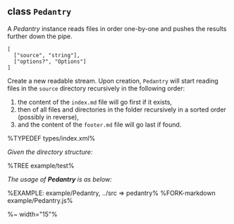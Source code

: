 ## class `Pedantry`

A _Pedantry_ instance reads files in order one-by-one and pushes the results further down the pipe.

```### constructor => Pedantry
[
  ["source", "string"],
  ["options?", "Options"]
]
```

<!-- Instances of the `Pedantry` class will start reading the directory and push data immediately. The data is a merged buffer of contents of all files. -->

Create a new readable stream. Upon creation, `Pedantry` will start reading files in the `source` directory recursively in the following order:

1. the content of the `index.md` file will go first if it exists,
1. then of all files and directories in the folder recursively in a sorted order (possibly in reverse),
1. and the content of the `footer.md` file will go last if found.

%TYPEDEF types/index.xml%

_Given the directory structure:_

%TREE example/test%

_The usage of **Pedantry** is as below:_

%EXAMPLE: example/Pedantry, ../src => pedantry%
%FORK-markdown example/Pedantry.js%

%~ width="15"%